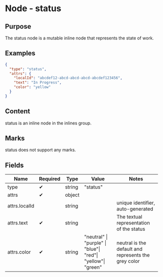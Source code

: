 # Node - status

## Purpose

The status node is a mutable inline node that represents the state of work.

## Examples

```json
{
  "type": "status",
  "attrs": {
    "localId": "abcdef12-abcd-abcd-abcd-abcdef123456",
    "text": "In Progress",
    "color": "yellow"
  }
}
```

## Content

status is an inline node in the inlines group.

## Marks

status does not support any marks.

## Fields

| Name | Required | Type | Value | Notes |
| --- | --- | --- | --- | --- |
| type | ✔ | string | "status" | |
| attrs | ✔ | object | | |
| attrs.localId | | string | | unique identifier, auto-generated |
| attrs.text | ✔ | string | | The textual representation of the status |
| attrs.color | ✔ | string | "neutral" \| "purple" \| "blue"\| "red"\| "yellow"\| "green" | neutral is the default and represents the grey color |